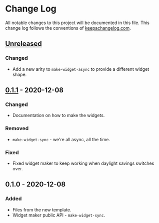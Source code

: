 # Change Log
All notable changes to this project will be documented in this file. This change log follows the conventions of [keepachangelog.com](http://keepachangelog.com/).

## [Unreleased]
### Changed
- Add a new arity to `make-widget-async` to provide a different widget shape.

## [0.1.1] - 2020-12-08
### Changed
- Documentation on how to make the widgets.

### Removed
- `make-widget-sync` - we're all async, all the time.

### Fixed
- Fixed widget maker to keep working when daylight savings switches over.

## 0.1.0 - 2020-12-08
### Added
- Files from the new template.
- Widget maker public API - `make-widget-sync`.

[Unreleased]: https://github.com/your-name/aoc2020/compare/0.1.1...HEAD
[0.1.1]: https://github.com/your-name/aoc2020/compare/0.1.0...0.1.1
